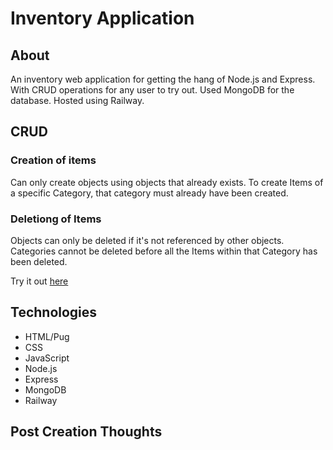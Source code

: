 # Inventory Application

## About
An inventory web application for getting the hang of Node.js and Express. With CRUD operations for any user to try out. Used MongoDB for the database. Hosted using Railway.

## CRUD 
### Creation of items
Can only create objects using objects that already exists. To create Items of a specific Category, that category must already have been created. 

### Deletiong of Items
Objects can only be deleted if it's not referenced by other objects. Categories cannot be deleted before all the Items within that Category has been deleted. 

Try it out [here](linkToPage)

## Technologies
* HTML/Pug
* CSS
* JavaScript
* Node.js
* Express
* MongoDB
* Railway

## Post Creation Thoughts
